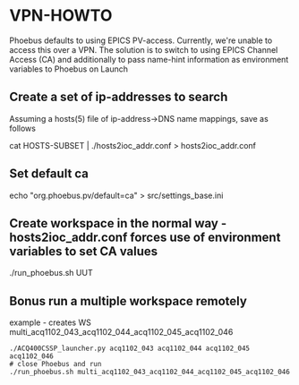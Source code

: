 # VPN-HOWTO

Phoebus defaults to using EPICS PV-access. Currently, we're unable to access this over a VPN.
The solution is to switch to using EPICS Channel Access (CA) and additionally to pass name-hint information
as environment variables to Phoebus on Launch

## Create a set of ip-addresses to search

Assuming a hosts(5) file of ip-address->DNS name mappings, save as follows

cat HOSTS-SUBSET | ./hosts2ioc_addr.conf > hosts2ioc_addr.conf

## Set default ca

echo "org.phoebus.pv/default=ca" > src/settings_base.ini

## Create workspace in the normal way - hosts2ioc_addr.conf forces use of environment variables to set CA values

./run_phoebus.sh UUT


## Bonus run a multiple workspace remotely

example - creates WS multi_acq1102_043_acq1102_044_acq1102_045_acq1102_046
```
./ACQ400CSSP_launcher.py acq1102_043 acq1102_044 acq1102_045 acq1102_046
# close Phoebus and run
./run_phoebus.sh multi_acq1102_043_acq1102_044_acq1102_045_acq1102_046
```


